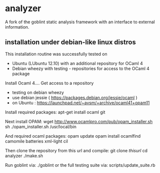 analyzer
========

A fork of the goblint static analysis framework with an interface to external information.

installation under debian-like linux distros
--------------------------------------------

This installation routine was successfully tested on
* Ubuntu (LUbuntu 12.10) with an additional repository for OCaml 4
* Debian wheezy with testing - repositories for access to the OCaml 4 package

Install Ocaml 4.…
Get access to a repository
* testing on debian wheezy
* use debian jessie ( https://packages.debian.org/jessie/ocaml ) 
* on Ubuntu : https://launchpad.net/~avsm/+archive/ocaml41+opam11

Install required packages:
  apt-get install ocaml git

Next install OPAM:
  wget http://www.ocamlpro.com/pub/opam_installer.sh
  sh ./opam_installer.sh /usr/local/bin

And required ocaml packages:
  opam update
  opam install ocamlfind camomile batteries xml-light cil


Then clone the repository from this url and compile:
  git clone $thisurl$
  cd analyzer
  ./make.sh

Run goblint via:
  ./goblint
or the full testing suite via:
  scripts/update_suite.rb
